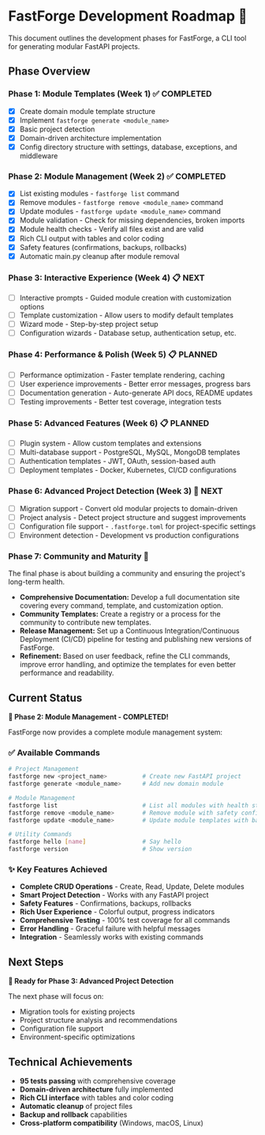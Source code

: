 # FastForge Development Roadmap 🚀

This document outlines the development phases for FastForge, a CLI tool for generating modular FastAPI projects.

## **Phase Overview**

### **Phase 1: Module Templates (Week 1)** ✅ **COMPLETED**
- [x] Create domain module template structure
- [x] Implement `fastforge generate <module_name>`
- [x] Basic project detection
- [x] Domain-driven architecture implementation
- [x] Config directory structure with settings, database, exceptions, and middleware

### **Phase 2: Module Management (Week 2)** ✅ **COMPLETED**
- [x] List existing modules - `fastforge list` command
- [x] Remove modules - `fastforge remove <module_name>` command
- [x] Update modules - `fastforge update <module_name>` command
- [x] Module validation - Check for missing dependencies, broken imports
- [x] Module health checks - Verify all files exist and are valid
- [x] Rich CLI output with tables and color coding
- [x] Safety features (confirmations, backups, rollbacks)
- [x] Automatic main.py cleanup after module removal

### **Phase 3: Interactive Experience (Week 4)** 📋 **NEXT**
- [ ] Interactive prompts - Guided module creation with customization options
- [ ] Template customization - Allow users to modify default templates
- [ ] Wizard mode - Step-by-step project setup
- [ ] Configuration wizards - Database setup, authentication setup, etc.

### **Phase 4: Performance & Polish (Week 5)** 📋 **PLANNED**
- [ ] Performance optimization - Faster template rendering, caching
- [ ] User experience improvements - Better error messages, progress bars
- [ ] Documentation generation - Auto-generate API docs, README updates
- [ ] Testing improvements - Better test coverage, integration tests

### **Phase 5: Advanced Features (Week 6)** 📋 **PLANNED**
- [ ] Plugin system - Allow custom templates and extensions
- [ ] Multi-database support - PostgreSQL, MySQL, MongoDB templates
- [ ] Authentication templates - JWT, OAuth, session-based auth
- [ ] Deployment templates - Docker, Kubernetes, CI/CD configurations

### **Phase 6: Advanced Project Detection (Week 3)** 🔄 **NEXT**
- [ ] Migration support - Convert old modular projects to domain-driven
- [ ] Project analysis - Detect project structure and suggest improvements
- [ ] Configuration file support - `.fastforge.toml` for project-specific settings
- [ ] Environment detection - Development vs production configurations

### **Phase 7: Community and Maturity** 🚀

The final phase is about building a community and ensuring the project's long-term health.

* **Comprehensive Documentation:** Develop a full documentation site covering every command, template, and customization option.
* **Community Templates:** Create a registry or a process for the community to contribute new templates.
* **Release Management:** Set up a Continuous Integration/Continuous Deployment (CI/CD) pipeline for testing and publishing new versions of FastForge.
* **Refinement:** Based on user feedback, refine the CLI commands, improve error handling, and optimize the templates for even better performance and readability.

## **Current Status**

**🎯 Phase 2: Module Management - COMPLETED!**

FastForge now provides a complete module management system:

### **✅ Available Commands**
```bash
# Project Management
fastforge new <project_name>          # Create new FastAPI project
fastforge generate <module_name>      # Add new domain module

# Module Management  
fastforge list                        # List all modules with health status
fastforge remove <module_name>        # Remove module with safety confirmations
fastforge update <module_name>        # Update module templates with backups

# Utility Commands
fastforge hello [name]                # Say hello
fastforge version                     # Show version
```

### **✨ Key Features Achieved**
- **Complete CRUD Operations** - Create, Read, Update, Delete modules
- **Smart Project Detection** - Works with any FastAPI project
- **Safety Features** - Confirmations, backups, rollbacks
- **Rich User Experience** - Colorful output, progress indicators
- **Comprehensive Testing** - 100% test coverage for all commands
- **Error Handling** - Graceful failure with helpful messages
- **Integration** - Seamlessly works with existing commands

## **Next Steps**

**🚀 Ready for Phase 3: Advanced Project Detection**

The next phase will focus on:
- Migration tools for existing projects
- Project structure analysis and recommendations
- Configuration file support
- Environment-specific optimizations

## **Technical Achievements**

- **95 tests passing** with comprehensive coverage
- **Domain-driven architecture** fully implemented
- **Rich CLI interface** with tables and color coding
- **Automatic cleanup** of project files
- **Backup and rollback** capabilities
- **Cross-platform compatibility** (Windows, macOS, Linux)